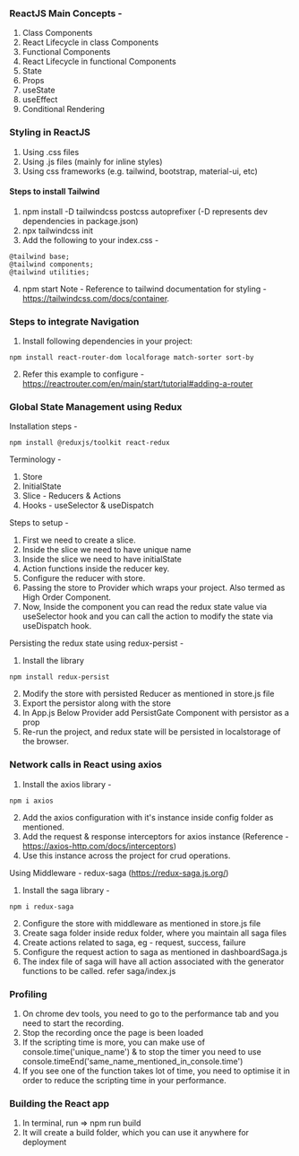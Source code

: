 ### ReactJS Main Concepts -
1. Class Components
2. React Lifecycle in class Components
3. Functional Components
4. React Lifecycle in functional Components
5. State
6. Props
7. useState
8. useEffect
9. Conditional Rendering

### Styling in ReactJS
1. Using .css files
2. Using .js files (mainly for inline styles)
3. Using css frameworks (e.g. tailwind, bootstrap, material-ui, etc)

#### Steps to install Tailwind
1. npm install -D tailwindcss postcss autoprefixer (-D represents dev dependencies in package.json)
2. npx tailwindcss init
3. Add the following to your index.css - 
```
@tailwind base;
@tailwind components;
@tailwind utilities;
```
4. npm start
Note - 
Reference to tailwind documentation for styling - https://tailwindcss.com/docs/container.
### Steps to integrate Navigation
1. Install following dependencies in your project:
```
npm install react-router-dom localforage match-sorter sort-by
```
2. Refer this example to configure - https://reactrouter.com/en/main/start/tutorial#adding-a-router

### Global State Management using Redux
Installation steps - 
```
npm install @reduxjs/toolkit react-redux
```
Terminology -
1. Store
2. InitialState
3. Slice - Reducers & Actions
4. Hooks - useSelector & useDispatch

Steps to setup - 
1. First we need to create a slice.
2. Inside the slice we need to have unique name
3. Inside the slice we need to have initialState
4. Action functions inside the reducer key.
5. Configure the reducer with store.
6. Passing the store to Provider which wraps your project. Also termed as High Order Component.
7. Now, Inside the component you can read the redux state value via useSelector hook and you can call the action to modify the state via useDispatch hook.

Persisting the redux state using redux-persist - 
1. Install the library 
```
npm install redux-persist
```
2. Modify the store with persisted Reducer as mentioned in store.js file
3. Export the persistor along with the store
4. In App.js Below Provider add PersistGate Component with persistor as a prop
5. Re-run the project, and redux state will be persisted in localstorage of the browser.

### Network calls in React using axios
1. Install the axios library -
```
npm i axios
```
2. Add the axios configuration with it's instance inside config folder as mentioned.
3. Add the request & response interceptors for axios instance (Reference - https://axios-http.com/docs/interceptors)
4. Use this instance across the project for crud operations.

Using Middleware - redux-saga (https://redux-saga.js.org/)
1. Install the saga library -
```
npm i redux-saga
```
2. Configure the store with middleware as mentioned in store.js file
3. Create saga folder inside redux folder, where you maintain all saga files
4. Create actions related to saga, eg - request, success, failure
5. Configure the request action to saga as mentioned in dashboardSaga.js
6. The index file of saga will have all action associated with the generator functions to be called. refer saga/index.js

### Profiling
1. On chrome dev tools, you need to go to the performance tab and you need to start the recording.
2. Stop the recording once the page is been loaded
3. If the scripting time is more, you can make use of console.time('unique_name') & to stop the timer you need to use console.timeEnd('same_name_mentioned_in_console.time')
4. If you see one of the function takes lot of time, you need to optimise it in order to reduce the scripting time in your performance.

### Building the React app
1. In terminal, run => npm run build
2. It will create a build folder, which you can use it anywhere for deployment